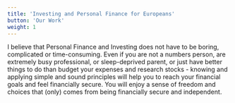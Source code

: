```yaml
---
title: 'Investing and Personal Finance for Europeans'
button: 'Our Work'
weight: 1
---
```


I believe that Personal Finance and Investing does not have to be boring, complicated or time-consuming. Even if you are not a numbers person, are extremely busy professional, or sleep-deprived parent, or just have better things to do than budget your expenses and research stocks - knowing and applying simple and sound principles will help you to reach your financial goals and feel financially secure. You will enjoy a sense of freedom and choices that (only) comes from being financially secure and independent.